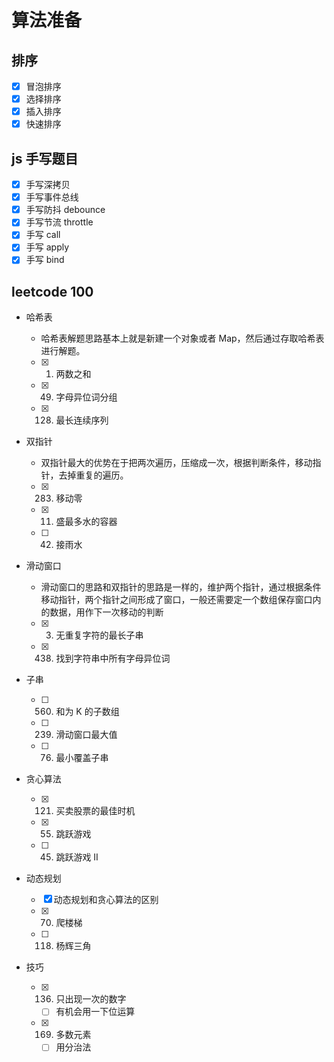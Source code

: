 # 算法准备

## 排序

- [x] 冒泡排序
- [x] 选择排序
- [x] 插入排序
- [x] 快速排序

## js 手写题目

- [x] 手写深拷贝
- [x] 手写事件总线
- [x] 手写防抖 debounce
- [x] 手写节流 throttle
- [x] 手写 call
- [x] 手写 apply
- [x] 手写 bind

## leetcode 100

- 哈希表

  - 哈希表解题思路基本上就是新建一个对象或者 Map，然后通过存取哈希表进行解题。
  - [x] 1. 两数之和
  - [x] 49. 字母异位词分组
  - [x] 128. 最长连续序列

- 双指针

  - 双指针最大的优势在于把两次遍历，压缩成一次，根据判断条件，移动指针，去掉重复的遍历。
  - [x] 283. 移动零
  - [x] 11. 盛最多水的容器
  - [ ] 42. 接雨水

- 滑动窗口

  - 滑动窗口的思路和双指针的思路是一样的，维护两个指针，通过根据条件移动指针，两个指针之间形成了窗口，一般还需要定一个数组保存窗口内的数据，用作下一次移动的判断
  - [x] 3. 无重复字符的最长子串
  - [x] 438. 找到字符串中所有字母异位词

- 子串

  - [ ] 560. 和为 K 的子数组
  - [ ] 239. 滑动窗口最大值
  - [ ] 76. 最小覆盖子串

- 贪心算法

  - [x] 121. 买卖股票的最佳时机
  - [x] 55. 跳跃游戏
  - [ ] 45. 跳跃游戏 II

- 动态规划

  - [x] 动态规划和贪心算法的区别
  - [x] 70. 爬楼梯
  - [ ] 118. 杨辉三角

- 技巧
  - [x] 136. 只出现一次的数字
    - [ ] 有机会用一下位运算
  - [x] 169. 多数元素
    - [ ] 用分治法
